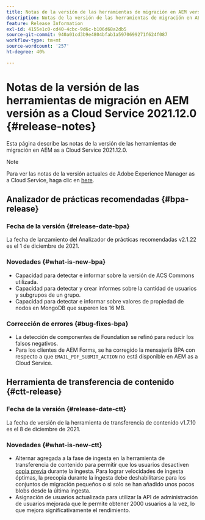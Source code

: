 ```yaml
---
title: Notas de la versión de las herramientas de migración en AEM versión as a Cloud Service 2021.12.0
description: Notas de la versión de las herramientas de migración en AEM versión as a Cloud Service 2021.12.0
feature: Release Information
exl-id: 4155e1c0-cd40-4cbc-9d6c-b106d68a2db5
source-git-commit: 940a01cd3b9e4804bfab1a5970699271f624f087
workflow-type: tm+mt
source-wordcount: '257'
ht-degree: 40%

---
```


# Notas de la versión de las herramientas de migración en AEM versión as a Cloud Service 2021.12.0 {#release-notes}

Esta página describe las notas de la versión de las herramientas de migración en AEM as a Cloud Service 2021.12.0.

>[!NOTE]
>Para ver las notas de la versión actuales de Adobe Experience Manager as a Cloud Service, haga clic en [here](https://experienceleague.adobe.com/docs/experience-manager-cloud-service/release-notes/release-notes/release-notes-current.html?lang=es).

## Analizador de prácticas recomendadas {#bpa-release}

### Fecha de la versión {#release-date-bpa}

La fecha de lanzamiento del Analizador de prácticas recomendadas v2.1.22 es el 1 de diciembre de 2021.

### Novedades {#what-is-new-bpa}

* Capacidad para detectar e informar sobre la versión de ACS Commons utilizada.
* Capacidad para detectar y crear informes sobre la cantidad de usuarios y subgrupos de un grupo.
* Capacidad para detectar e informar sobre valores de propiedad de nodos en MongoDB que superen los 16 MB.

### Corrección de errores {#bug-fixes-bpa}

* La detección de componentes de Foundation se refinó para reducir los falsos negativos.
* Para los clientes de AEM Forms, se ha corregido la mensajería BPA con respecto a que `EMAIL_PDF_SUBMIT_ACTION` no está disponible en AEM as a Cloud Service.


## Herramienta de transferencia de contenido {#ctt-release}

### Fecha de la versión {#release-date-ctt}

La fecha de versión de la herramienta de transferencia de contenido v1.7.10 es el 8 de diciembre de 2021.

### Novedades {#what-is-new-ctt}

* Alternar agregada a la fase de ingesta en la herramienta de transferencia de contenido para permitir que los usuarios desactiven [copia previa](https://experienceleague.adobe.com/docs/experience-manager-cloud-service/moving/cloud-migration/content-transfer-tool/handling-large-content-repositories.html?lang=en) durante la ingesta. Para lograr velocidades de ingesta óptimas, la precopia durante la ingesta debe deshabilitarse para los conjuntos de migración pequeños o si solo se han añadido unos pocos blobs desde la última ingesta.
* Asignación de usuarios actualizada para utilizar la API de administración de usuarios mejorada que le permite obtener 2000 usuarios a la vez, lo que mejora significativamente el rendimiento.
